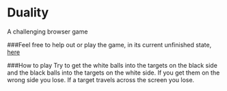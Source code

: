 # Duality
A challenging browser game

###Feel free to help out or play the game, in its current unfinished state, [here](bevilacqua.me/Duality)

###How to play
Try to get the white balls into the targets on the black side and the black balls
into the targets on the white side. If you get them on the wrong side you lose. 
If a target travels across the screen you lose.
